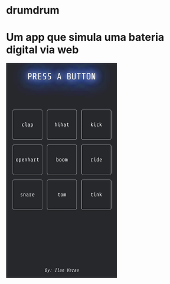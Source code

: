 # drumdrum
<h1>Um app que simula uma bateria digital via web</h1>
<img src="images/af6b362e-04de-48c0-bdc0-37e5d66986c6 (2).jpg" width="300px">
